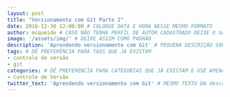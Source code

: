 ```yaml
---
layout: post
title: "Versionamento com Git Parte 2"
date: 2016-12-30 12:00:00 # COLOQUE DATA E HORA NESSE MESMO FORMATO
author: mcqueide # CASO NÃO TENHA PERFIL DE AUTOR CADASTRADO DEIXE O VALOR PADRÃO OU COM O NOME DO SEU PERFIL DE AUTOR
image: '/assets/img/' # DEIXE ASSIM COMO PADRÃO
description: 'Aprendendo versionamento com Git' # PEQUENA DESCRIÇÃO SOBRE O POST - DEVE SER O MESMO DO twitter_text POR ISSO DEVE SER CURTO
tags: # DÊ PREFERÊNCIA PARA TAGS QUE JÁ EXISTAM
- controle de versão
- git
categories: # DÊ PREFERÊNCIA PARA CATEGORIAS QUE JÁ EXISTAM E USE APENAS UMA - EXCETO CASOS RAROS
- Controle de Versão
twitter_text: 'Aprendendo versionamento com Git' # MESMO TEXTO DA description
---
```

